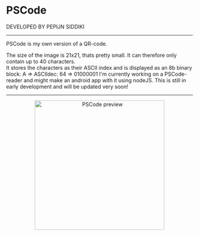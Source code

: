 # PSCode



  DEVELOPED BY PEPIJN SIDDIKI
  
_____________________________________________________________________________________________________________________


PSCode is my own version of a QR-code.

The size of the image is 21x21, thats pretty small. It can therefore only contain up to 40 characters.<br>
It stores the characters as their ASCII index and is displayed as an 8b binary block: A => ASCIIdec: 64 => 01000001
I'm currently working on a PSCode-reader and might make an android app with it using nodeJS.
This is still in early development and will be updated very soon! 

_____________________________________________________________________________________________________________________

<p align="center">
  <img src="https://i.ibb.co/dgnGM8s/pixil-frame-0.png" width="350" title="PSCode preview">
</p>


